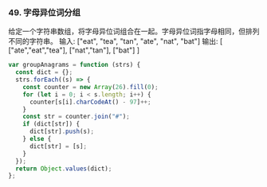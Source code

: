 ### 49. 字母异位词分组

给定一个字符串数组，将字母异位词组合在一起。字母异位词指字母相同，但排列不同的字符串。
输入: ["eat", "tea", "tan", "ate", "nat", "bat"]
输出:
[
["ate","eat","tea"],
["nat","tan"],
["bat"]
]

```js
var groupAnagrams = function (strs) {
  const dict = {};
  strs.forEach((s) => {
    const counter = new Array(26).fill(0);
    for (let i = 0; i < s.length; i++) {
      counter[s[i].charCodeAt() - 97]++;
    }
    const str = counter.join("#");
    if (dict[str]) {
      dict[str].push(s);
    } else {
      dict[str] = [s];
    }
  });
  return Object.values(dict);
};
```

